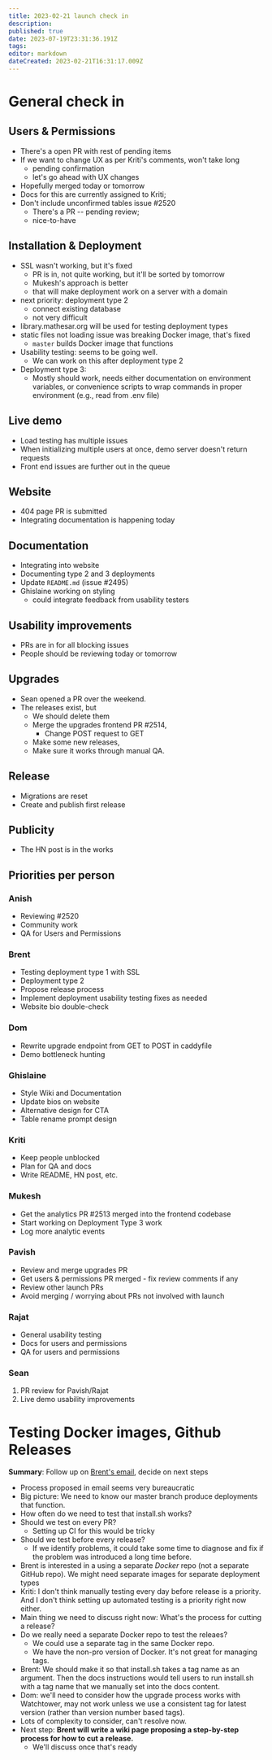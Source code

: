 ```yaml
---
title: 2023-02-21 launch check in
description: 
published: true
date: 2023-07-19T23:31:36.191Z
tags: 
editor: markdown
dateCreated: 2023-02-21T16:31:17.009Z
---
```


# General check in

## Users & Permissions
- There's a open PR with rest of pending items
- If we want to change UX as per Kriti's comments, won't take long
    - pending confirmation
    - let's go ahead with UX changes
- Hopefully merged today or tomorrow
- Docs for this are currently assigned to Kriti; 
- Don't include unconfirmed tables issue #2520
    - There's a PR -- pending review;
    - nice-to-have

## Installation & Deployment
- SSL wasn't working, but it's fixed
    - PR is in, not quite working, but it'll be sorted by tomorrow
    - Mukesh's approach is better
    - that will make deployment work on a server with a domain
- next priority: deployment type 2
    - connect existing database
    - not very difficult
- library.mathesar.org will be used for testing deployment types
- static files not loading issue was breaking Docker image, that's fixed
    - `master` builds Docker image that functions
- Usability testing: seems to be going well.
    - We can work on this after deployment type 2
- Deployment type 3:
    - Mostly should work, needs either documentation on environment variables, or convenience scripts to wrap commands in proper environment (e.g., read from .env file)

## Live demo
- Load testing has multiple issues
- When initializing multiple users at once, demo server doesn't return requests
- Front end issues are further out in the queue

## Website
- 404 page PR is submitted
- Integrating documentation is happening today

## Documentation
- Integrating into website
- Documenting type 2 and 3 deployments
- Update `README.md` (issue #2495)
- Ghislaine working on styling 
    - could integrate feedback from usability testers

## Usability improvements
- PRs are in for all blocking issues
- People should be reviewing today or tomorrow

## Upgrades
- Sean opened a PR over the weekend.
- The releases exist, but 
    - We should delete them
    - Merge the upgrades frontend PR #2514,
        - Change POST request to GET
    - Make some new releases,
    - Make sure it works through manual QA.

## Release
- Migrations are reset
- Create and publish first release

## Publicity
- The HN post is in the works

## Priorities per person

### Anish
- Reviewing #2520
- Community work
- QA for Users and Permissions

### Brent
- Testing deployment type 1 with SSL
- Deployment type 2
- Propose release process
- Implement deployment usability testing fixes as needed
- Website bio double-check

### Dom
- Rewrite upgrade endpoint from GET to POST in caddyfile 
- Demo bottleneck hunting

### Ghislaine
- Style Wiki and Documentation
- Update bios on website
- Alternative design for CTA
- Table rename prompt design

### Kriti
- Keep people unblocked
- Plan for QA and docs
- Write README, HN post, etc.

### Mukesh
- Get the analytics PR #2513 merged into the frontend codebase
- Start working on Deployment Type 3 work
- Log more analytic events

### Pavish
- Review and merge upgrades PR
- Get users & permissions PR merged - fix review comments if any
- Review other launch PRs
- Avoid merging / worrying about PRs not involved with launch

### Rajat
- General usability testing
- Docs for users and permissions
- QA for users and permissions

### Sean
1. PR review for Pavish/Rajat
1. Live demo usability improvements

# Testing Docker images, Github Releases
**Summary**: Follow up on [Brent's email](https://groups.google.com/a/mathesar.org/g/mathesar-developers/c/-AALJgNGxjQ/m/6DQ2QAWZEgAJ), decide on next steps

- Process proposed in email seems very bureaucratic
- Big picture: We need to know our master branch produce deployments that function.
- How often do we need to test that install.sh works?
- Should we test on every PR?
    - Setting up CI for this would be tricky
- Should we test before every release?
    - If we identify problems, it could take some time to diagnose and fix if the problem was introduced a long time before.
- Brent is interested in a using a separate _Docker_ repo (not a separate GitHub repo). We might need separate images for separate deployment types
- Kriti: I don't think manually testing every day before release is a priority. And I don't think setting up automated testing is a priority right now either.
- Main thing we need to discuss right now: What's the process for cutting a release?
- Do we really need a separate Docker repo to test the releaes?
    - We could use a separate tag in the same Docker repo.
    - We have the non-pro version of Docker. It's not great for managing tags.
- Brent: We should make it so that install.sh takes a tag name as an argument. Then the docs instructions would tell users to run install.sh with a tag name that we manually set into the docs content.
- Dom: we'll need to consider how the upgrade process works with Watchtower, may not work unless we use a consistent tag for latest version (rather than version number based tags).
- Lots of complexity to consider, can't resolve now.
- Next step: **Brent will write a wiki page proposing a step-by-step process for how to cut a release.**
    - We'll discuss once that's ready 
